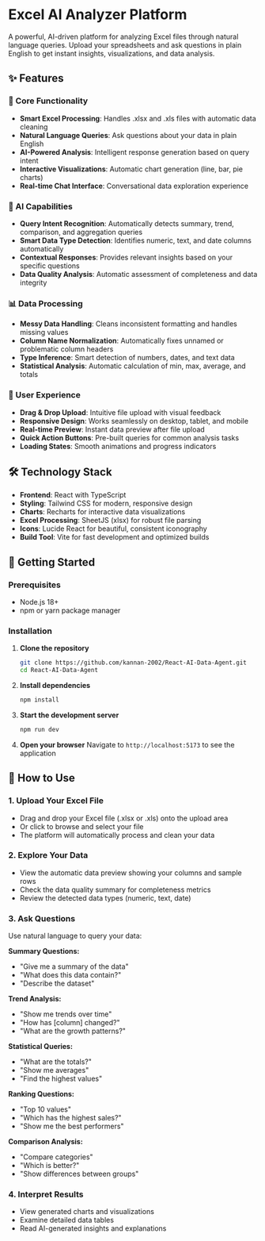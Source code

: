 # Excel AI Analyzer Platform

A powerful, AI-driven platform for analyzing Excel files through natural language queries. Upload your spreadsheets and ask questions in plain English to get instant insights, visualizations, and data analysis.

## ✨ Features

### 🚀 Core Functionality
- **Smart Excel Processing**: Handles .xlsx and .xls files with automatic data cleaning
- **Natural Language Queries**: Ask questions about your data in plain English
- **AI-Powered Analysis**: Intelligent response generation based on query intent
- **Interactive Visualizations**: Automatic chart generation (line, bar, pie charts)
- **Real-time Chat Interface**: Conversational data exploration experience

### 🧠 AI Capabilities
- **Query Intent Recognition**: Automatically detects summary, trend, comparison, and aggregation queries
- **Smart Data Type Detection**: Identifies numeric, text, and date columns automatically
- **Contextual Responses**: Provides relevant insights based on your specific questions
- **Data Quality Analysis**: Automatic assessment of completeness and data integrity

### 📊 Data Processing
- **Messy Data Handling**: Cleans inconsistent formatting and handles missing values
- **Column Name Normalization**: Automatically fixes unnamed or problematic column headers
- **Type Inference**: Smart detection of numbers, dates, and text data
- **Statistical Analysis**: Automatic calculation of min, max, average, and totals

### 🎨 User Experience
- **Drag & Drop Upload**: Intuitive file upload with visual feedback
- **Responsive Design**: Works seamlessly on desktop, tablet, and mobile
- **Real-time Preview**: Instant data preview after file upload
- **Quick Action Buttons**: Pre-built queries for common analysis tasks
- **Loading States**: Smooth animations and progress indicators

## 🛠️ Technology Stack

- **Frontend**: React with TypeScript
- **Styling**: Tailwind CSS for modern, responsive design
- **Charts**: Recharts for interactive data visualizations
- **Excel Processing**: SheetJS (xlsx) for robust file parsing
- **Icons**: Lucide React for beautiful, consistent iconography
- **Build Tool**: Vite for fast development and optimized builds

## 🚀 Getting Started

### Prerequisites
- Node.js 18+ 
- npm or yarn package manager

### Installation

1. **Clone the repository**
   ```bash
   git clone https://github.com/kannan-2002/React-AI-Data-Agent.git
   cd React-AI-Data-Agent

   ```

2. **Install dependencies**
   ```bash
   npm install
   ```

3. **Start the development server**
   ```bash
   npm run dev
   ```

4. **Open your browser**
   Navigate to `http://localhost:5173` to see the application
   

## 📖 How to Use

### 1. Upload Your Excel File
- Drag and drop your Excel file (.xlsx or .xls) onto the upload area
- Or click to browse and select your file
- The platform will automatically process and clean your data

### 2. Explore Your Data
- View the automatic data preview showing your columns and sample rows
- Check the data quality summary for completeness metrics
- Review the detected data types (numeric, text, date)

### 3. Ask Questions
Use natural language to query your data:

**Summary Questions:**
- "Give me a summary of the data"
- "What does this data contain?"
- "Describe the dataset"

**Trend Analysis:**
- "Show me trends over time"
- "How has [column] changed?"
- "What are the growth patterns?"

**Statistical Queries:**
- "What are the totals?"
- "Show me averages"
- "Find the highest values"

**Ranking Questions:**
- "Top 10 values"
- "Which has the highest sales?"
- "Show me the best performers"

**Comparison Analysis:**
- "Compare categories"
- "Which is better?"
- "Show differences between groups"

### 4. Interpret Results
- View generated charts and visualizations
- Examine detailed data tables
- Read AI-generated insights and explanations

